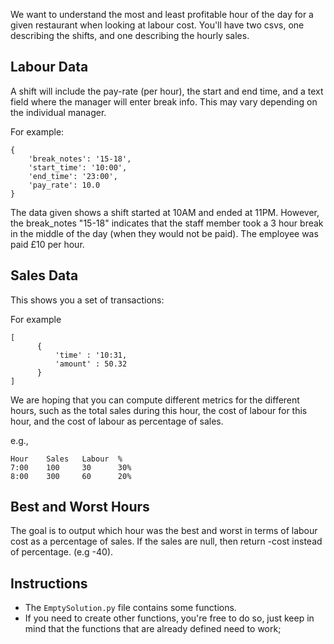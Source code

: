 
We want to understand the most and least profitable hour of the day for a given restaurant when looking at labour cost. You'll have two csvs, one describing the shifts, and one describing the hourly sales.

## Labour Data

A shift will include the pay-rate (per hour), the start and end time, and a text field where the manager will enter break info. This may vary depending on the individual manager.

For example:
```
{
    'break_notes': '15-18',
    'start_time': '10:00',
    'end_time': '23:00',
    'pay_rate': 10.0
}
```

The data given shows a shift started at 10AM and ended at 11PM. However, the break_notes "15-18" indicates that the staff member took a 3 hour break in the middle of the day (when they would not be paid). The employee was paid £10 per hour.

## Sales Data

This shows you a set of transactions:

For example
```
[
      {
          'time' : '10:31,
          'amount' : 50.32
      }
]
```

We are hoping that you can compute different metrics for the different hours,
such as the total sales during this hour, the cost of labour for this hour, and
the cost of labour as percentage of sales.

e.g.,
```
Hour	Sales	Labour	%
7:00	100	    30	    30%
8:00	300	    60	    20%
```

## Best and Worst Hours

The goal is to output which hour was the best and worst in terms of labour cost as a percentage of sales. If the sales are null, then return -cost instead of percentage. (e.g -40).

## Instructions

- The `EmptySolution.py` file contains some functions.
- If you need to create other functions, you're free to do so, just keep in mind that the functions that are already defined need to work;